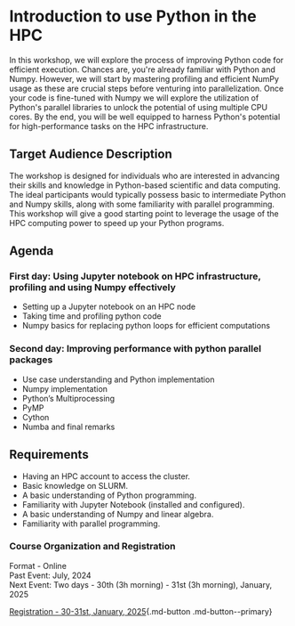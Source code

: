 # Introduction to use Python in the HPC

In this workshop, we will explore the process of improving Python code for efficient execution. Chances are, you're already familiar with Python and Numpy. However, we will start by mastering profiling and efficient NumPy usage as these are crucial steps before venturing into parallelization. Once your code is fine-tuned with Numpy we will explore the utilization of Python's parallel libraries to unlock the potential of using multiple CPU cores. By the end, you will be well equipped to harness Python's potential for high-performance tasks on the HPC infrastructure.

## Target Audience Description

The workshop is designed for individuals who are interested in advancing their skills and knowledge in Python-based scientific and data computing. The ideal participants would typically possess basic to intermediate Python and Numpy skills, along with some familiarity with parallel programming. This workshop will give a good starting point to leverage the usage of the HPC computing power to speed up your Python programs.

## Agenda

### First day: Using Jupyter notebook on HPC infrastructure, profiling and using Numpy effectively 

- Setting up a Jupyter notebook on an HPC node
- Taking time and profiling python code
- Numpy basics for replacing python loops for efficient computations

### Second day: Improving performance with python parallel packages 

- Use case understanding and Python implementation
- Numpy implementation
- Python’s Multiprocessing
- PyMP
- Cython
- Numba and final remarks


##  Requirements

- Having an HPC account to access the cluster.
- Basic knowledge on SLURM.
- A basic understanding of Python programming.
- Familiarity with Jupyter Notebook (installed and configured).
- A basic understanding of Numpy and linear algebra.
- Familiarity with parallel programming.

### Course Organization and Registration
Format - Online <br />
Past Event: July, 2024 <br />
Next Event: Two days - 30th (3h morning) - 31st (3h morning), January, 2025

[Registration - 30-31st, January, 2025](https://eur01.safelinks.protection.outlook.com/?url=https%3A%2F%2Fevents.eurocc.lu%2Fintroduction-to-use-python-in-the-hpc&data=05%7C02%7Cezhilmathi.krishnasamy%40uni.lu%7C496380009d3f4a6cee6e08dd200e344b%7C445a9c950f9d49539db1bc4a45dd1220%7C0%7C0%7C638701967579068409%7CUnknown%7CTWFpbGZsb3d8eyJFbXB0eU1hcGkiOnRydWUsIlYiOiIwLjAuMDAwMCIsIlAiOiJXaW4zMiIsIkFOIjoiTWFpbCIsIldUIjoyfQ%3D%3D%7C0%7C%7C%7C&sdata=BXtx4mfiMdeZgTa%2FtXf3V1QisF0UMLOyJYQLn2gfLMw%3D&reserved=0){.md-button .md-button--primary}
